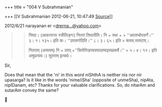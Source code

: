 +++
title = "004 V Subrahmanian"

+++
[[V Subrahmanian	2012-06-21, 10:47:49 [Source](https://groups.google.com/g/bvparishat/c/cowylqmD2iY)]]



  
  

2012/6/21 narayanan er \<[drerna...@yahoo.com]()\>

  

> 
> > 
> > 
> >   
> > 
> > 
> > निष्ठा। (आकारान्तः स्त्रीलिङ्गः) नितरां तिष्ठतीति। नि + स्था + > ''आतश्चोपसर्गे।'' ३। १। १३५। इति कः। ''उपसर्गादिति।'' ८। ३। ६५। इति > षत्वम् ततष्टाप्।  
> > 
> > 
> > नितराम् (अव्ययम्) नि + तरप् +''किमेत्तिङव्ययघादाम्वद्रव्यप्रकर्षे।'' > ५। ४। ११। इति अमुप्रत्ययः।) सुतराम् इत्यर्थः।  
> > 
> > 
> > 

  
Sir,  
  
Does that mean that the 'ni' in this word niShthA is neither nis nor nir upasarga? Is it like in the words 'nime/iSha' (opposite of unmeSha),
nipAta, nipIDanam, etc? Thanks for your valuable clarifications. So, do nitarAm and sutarAm convey the same?  
  
  




